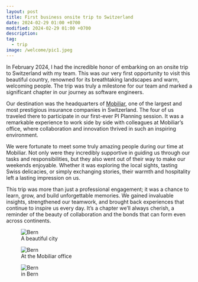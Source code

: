 ```yaml
---
layout: post
title: First business onsite trip to Switzerland
date: 2024-02-29 01:00 +0700
modified: 2024-02-29 01:00 +0700
description: 
tag:
  - trip
image: /welcome/pic1.jpeg
---
```


In February 2024, I had the incredible honor of embarking on an onsite trip to Switzerland with my team. This was our very first opportunity to visit this beautiful country, renowned for its breathtaking landscapes and warm, welcoming people. The trip was truly a milestone for our team and marked a significant chapter in our journey as software engineers.

Our destination was the headquarters of [Mobiliar](https://www.mobiliar.ch/), one of the largest and most prestigious insurance companies in Switzerland. The four of us traveled there to participate in our first-ever PI Planning session. It was a remarkable experience to work side by side with colleagues at Mobiliar’s office, where collaboration and innovation thrived in such an inspiring environment.

We were fortunate to meet some truly amazing people during our time at Mobiliar. Not only were they incredibly supportive in guiding us through our tasks and responsibilities, but they also went out of their way to make our weekends enjoyable. Whether it was exploring the local sights, tasting Swiss delicacies, or simply exchanging stories, their warmth and hospitality left a lasting impression on us.

This trip was more than just a professional engagement; it was a chance to learn, grow, and build unforgettable memories. We gained invaluable insights, strengthened our teamwork, and brought back experiences that continue to inspire us every day. It’s a chapter we’ll always cherish, a reminder of the beauty of collaboration and the bonds that can form even across continents.


<figure>
<img src="/welcome/pic1.jpeg" alt="Bern">
<figcaption>A beautiful city</figcaption>
</figure>
<figure>
<img src="/welcome/pic2.jpeg" alt="Bern">
<figcaption>At the Mobiliar office</figcaption>
</figure>
<figure>
<img src="/welcome/pic3.jpeg" alt="Bern">
<figcaption>in Bern</figcaption>
</figure>